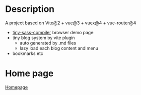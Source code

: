 # Description

A project based on Vite@2 + vue@3 + vuex@4 + vue-router@4

* [tiny-sass-compiler](https://github.com/wizardpisces/tiny-sass-compiler) browser demo page
* tiny blog system by vite plugin
  * auto generated by .md files
  * lazy load each blog content and menu
* bookmarks etc

# Home page

[Homepage](https://wizardpisces.github.io/)
